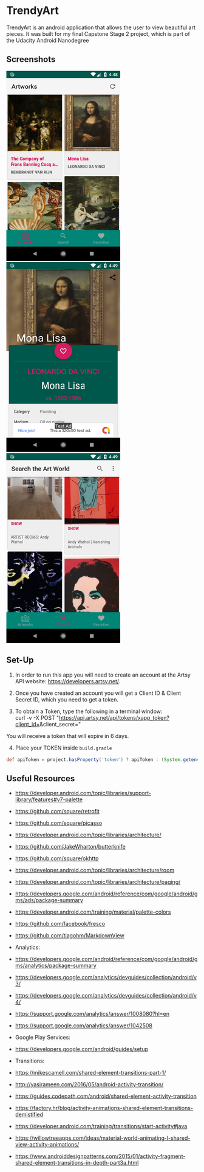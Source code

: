 # TrendyArt 

TrendyArt is an android application that allows the user to view beautiful art pieces.  It was built for my final Capstone Stage 2 project, which is part of the Udacity Android Nanodegree

## Screenshots

<img src="Screenshot_1542415727.png" width=300 height=500>     <img src="Screenshot_1542415742.png" width=300 height=500>
<img src="Screenshot_1542415791.png" width=300 height=500>

## Set-Up
1. In order to run this app you will need to create an account at the Artsy API website: https://developers.artsy.net/.

2. Once you have created an account you will get a Client ID & Client Secret ID, which you need to get a token.

3. To obtain a Token, type the following in a terminal window: <br>
curl -v -X POST "https://api.artsy.net/api/tokens/xapp_token?client_id=<yourclientid>&client_secret=<yourclientsecret>"

You will receive a token that will expire in 6 days.
 
4. Place your TOKEN inside `build.gradle` 
```gradle
def apiToken = project.hasProperty('token') ? apiToken : (System.getenv('TOKEN') ?: "\"YOUR_TOKEN\"")
```

## Useful Resources
- https://developer.android.com/topic/libraries/support-library/features#v7-palette
- https://github.com/square/retrofit
- https://github.com/square/picasso
- https://developer.android.com/topic/libraries/architecture/
- https://github.com/JakeWharton/butterknife
- https://github.com/square/okhttp
- https://developer.android.com/topic/libraries/architecture/room
- https://developer.android.com/topic/libraries/architecture/paging/
- https://developers.google.com/android/reference/com/google/android/gms/ads/package-summary
- https://developer.android.com/training/material/palette-colors
- https://github.com/facebook/fresco
- https://github.com/tiagohm/MarkdownView

- Analytics: 
- https://developers.google.com/android/reference/com/google/android/gms/analytics/package-summary
- https://developers.google.com/analytics/devguides/collection/android/v3/
- https://developers.google.com/analytics/devguides/collection/android/v4/
- https://support.google.com/analytics/answer/1008080?hl=en
- https://support.google.com/analytics/answer/1042508

- Google Play Services:
- https://developers.google.com/android/guides/setup

- Transitions:
- https://mikescamell.com/shared-element-transitions-part-1/
- http://yasirameen.com/2016/05/android-activity-transition/
- https://guides.codepath.com/android/shared-element-activity-transition
- https://factory.hr/blog/activity-animations-shared-element-transitions-demistified
- https://developer.android.com/training/transitions/start-activity#java
- https://willowtreeapps.com/ideas/material-world-animating-l-shared-view-activity-animations/
- https://www.androiddesignpatterns.com/2015/01/activity-fragment-shared-element-transitions-in-depth-part3a.html
